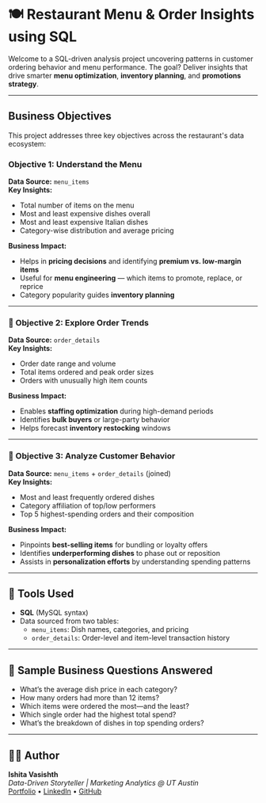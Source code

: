 # 🍽️ Restaurant Menu & Order Insights using SQL

Welcome to a SQL-driven analysis project uncovering patterns in customer ordering behavior and menu performance. The goal? Deliver insights that drive smarter **menu optimization**, **inventory planning**, and **promotions strategy**.

---

## Business Objectives

This project addresses three key objectives across the restaurant's data ecosystem:

### Objective 1: Understand the Menu

**Data Source:** `menu_items`  
**Key Insights:**
- Total number of items on the menu  
- Most and least expensive dishes overall  
- Most and least expensive Italian dishes  
- Category-wise distribution and average pricing  

**Business Impact:**
- Helps in **pricing decisions** and identifying **premium vs. low-margin items**  
- Useful for **menu engineering** — which items to promote, replace, or reprice  
- Category popularity guides **inventory planning**

---

### 🧾 Objective 2: Explore Order Trends

**Data Source:** `order_details`  
**Key Insights:**
- Order date range and volume  
- Total items ordered and peak order sizes  
- Orders with unusually high item counts  

**Business Impact:**
- Enables **staffing optimization** during high-demand periods  
- Identifies **bulk buyers** or large-party behavior  
- Helps forecast **inventory restocking** windows

---

### 👥 Objective 3: Analyze Customer Behavior

**Data Source:** `menu_items` + `order_details` (joined)  
**Key Insights:**
- Most and least frequently ordered dishes  
- Category affiliation of top/low performers  
- Top 5 highest-spending orders and their composition  

**Business Impact:**
- Pinpoints **best-selling items** for bundling or loyalty offers  
- Identifies **underperforming dishes** to phase out or reposition  
- Assists in **personalization efforts** by understanding spending patterns

---

## 📌 Tools Used

- **SQL** (MySQL syntax)  
- Data sourced from two tables:
  - `menu_items`: Dish names, categories, and pricing  
  - `order_details`: Order-level and item-level transaction history

---

## 🧠 Sample Business Questions Answered

- What’s the average dish price in each category?  
- How many orders had more than 12 items?  
- Which items were ordered the most—and the least?  
- Which single order had the highest total spend?  
- What’s the breakdown of dishes in top spending orders?

---



## 👩‍💻 Author

**Ishita Vasishth**  
*Data-Driven Storyteller | Marketing Analytics @ UT Austin*  
[Portfolio](https://iv3848.carrd.co) • [LinkedIn](https://www.linkedin.com/in/ishitavasishth) • [GitHub](https://github.com/ishitavasishth)
